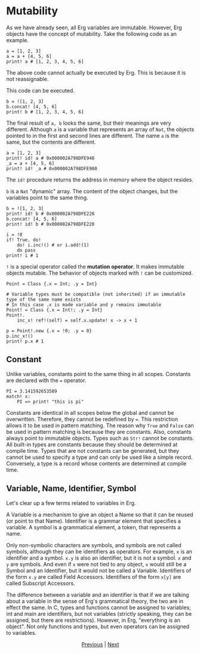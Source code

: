# Mutability

As we have already seen, all Erg variables are immutable. However, Erg objects have the concept of mutability.
Take the following code as an example.

```erg
a = [1, 2, 3]
a = a + [4, 5, 6]
print! a # [1, 2, 3, 4, 5, 6]
```

The above code cannot actually be executed by Erg. This is because it is not reassignable.

This code can be executed.

```erg
b = ![1, 2, 3]
b.concat! [4, 5, 6]
print! b # [1, 2, 3, 4, 5, 6]
```

The final result of `a, b` looks the same, but their meanings are very different.
Although `a` is a variable that represents an array of `Nat`, the objects pointed to in the first and second lines are different. The name `a` is the same, but the contents are different.

```erg
a = [1, 2, 3]
print! id! a # 0x000002A798DFE940
_a = a + [4, 5, 6]
print! id! _a # 0x000002A798DFE980
```

The `id!` procedure returns the address in memory where the object resides.

`b` is a `Nat` "dynamic" array. The content of the object changes, but the variables point to the same thing.

```erg
b = ![1, 2, 3]
print! id! b # 0x000002A798DFE220
b.concat! [4, 5, 6]
print! id! b # 0x000002A798DFE220
```

```erg
i = !0
if! True. do!
    do! i.inc!() # or i.add!(1)
    do pass
print! i # 1
```

`!` is a special operator called the __mutation operator__. It makes immutable objects mutable.
The behavior of objects marked with `!` can be customized.

```erg
Point = Class {.x = Int; .y = Int}

# Variable types must be compatible (not inherited) if an immutable type of the same name exists
# In this case .x is made variable and y remains immutable
Point! = Class {.x = Int!; .y = Int}
Point!.
    inc_x! ref!(self) = self.x.update! x -> x + 1

p = Point!.new {.x = !0; .y = 0}
p.inc_x!()
print! p.x # 1
```

## Constant

Unlike variables, constants point to the same thing in all scopes.
Constants are declared with the `=` operator.

```erg
PI = 3.141592653589
match! x:
    PI => print! "this is pi"
```

Constants are identical in all scopes below the global and cannot be overwritten. Therefore, they cannot be redefined by ``=``. This restriction allows it to be used in pattern matching.
The reason why `True` and `False` can be used in pattern matching is because they are constants.
Also, constants always point to immutable objects. Types such as `Str!` cannot be constants.
All built-in types are constants because they should be determined at compile time. Types that are not constants can be generated, but they cannot be used to specify a type and can only be used like a simple record. Conversely, a type is a record whose contents are determined at compile time.

## Variable, Name, Identifier, Symbol

Let's clear up a few terms related to variables in Erg.

A Variable is a mechanism to give an object a Name so that it can be reused (or point to that Name).
Identifier is a grammar element that specifies a variable.
A symbol is a grammatical element, a token, that represents a name.

Only non-symbolic characters are symbols, and symbols are not called symbols, although they can be identifiers as operators.
For example, `x` is an identifier and a symbol. `x.y` is also an identifier, but it is not a symbol. `x` and `y` are symbols.
And even if `x` were not tied to any object, `x` would still be a Symbol and an Identifier, but it would not be called a Variable.
Identifiers of the form `x.y` are called Field Accessors.
Identifiers of the form `x[y]` are called Subscript Accessors.

The difference between a variable and an identifier is that if we are talking about a variable in the sense of Erg's grammatical theory, the two are in effect the same.
In C, types and functions cannot be assigned to variables; int and main are identifiers, but not variables (strictly speaking, they can be assigned, but there are restrictions).
However, in Erg, "everything is an object". Not only functions and types, but even operators can be assigned to variables.

<p align='center'>
    <a href='./16_iterator.md'>Previous</a> | <a href='./18_memory_management.md'>Next</a>
</p>
